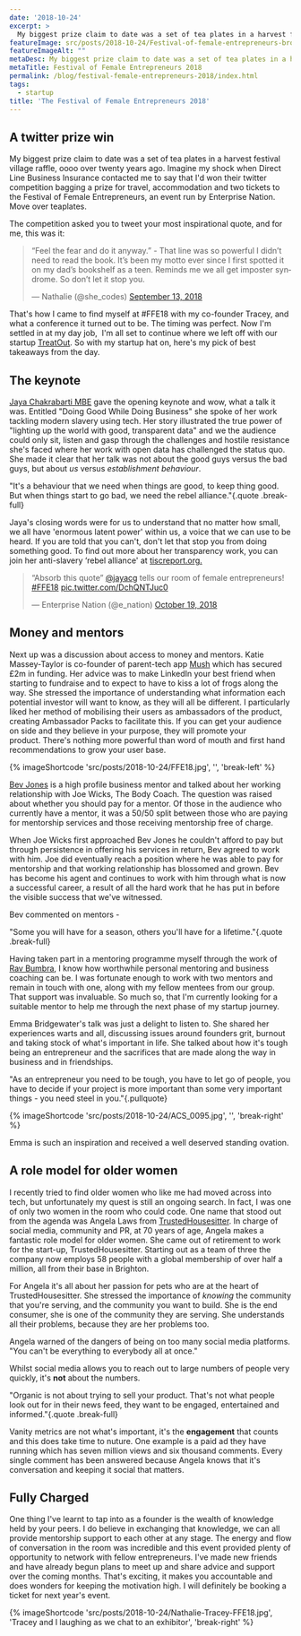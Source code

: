 ```yaml
---
date: '2018-10-24'
excerpt: >
  My biggest prize claim to date was a set of tea plates in a harvest festival village raffle. But that was about to change.
featureImage: src/posts/2018-10-24/Festival-of-female-entrepreneurs-brochure-cover-2018.jpg
featureImageAlt: ""
metaDesc: My biggest prize claim to date was a set of tea plates in a harvest festival village raffle. But that was about to change.
metaTitle: Festival of Female Entrepreneurs 2018
permalink: /blog/festival-female-entrepreneurs-2018/index.html
tags:
  - startup
title: 'The Festival of Female Entrepreneurs 2018'
---
```


## A twitter prize win

My biggest prize claim to date was a set of tea plates in a harvest festival village raffle, oooo over twenty years ago. Imagine my shock when Direct Line Business Insurance contacted me to say that I'd won their twitter competition bagging a prize for travel, accommodation and two tickets to the Festival of Female Entrepreneurs, an event run by Enterprise Nation. Move over teaplates.

The competition asked you to tweet your most inspirational quote, and for me, this was it:

<div class="break-right">
  <blockquote class="twitter-tweet"><p lang="en" dir="ltr">“Feel the fear and do it anyway.” - That line was so powerful I didn’t need to read the book. It’s been my motto ever since I first spotted it on my dad’s bookshelf as a teen. Reminds me we all get imposter syndrome. So don’t let it stop you.</p>&mdash; Nathalie (@she_codes) <a href="https://twitter.com/she_codes/status/1040334204607897600?ref_src=twsrc%5Etfw">September 13, 2018</a></blockquote> <script async src="https://platform.twitter.com/widgets.js" charset="utf-8"></script>
</div>

That's how I came to find myself at #FFE18 with my co-founder Tracey, and what a conference it turned out to be. The timing was perfect. Now I'm settled in at my day job,  I'm all set to continue where we left off with our startup [TreatOut][1]. So with my startup hat on, here's my pick of best takeaways from the day.

## The keynote

[Jaya Chakrabarti MBE][2] gave the opening keynote and wow, what a talk it was. Entitled "Doing Good While Doing Business" she spoke of her work tackling modern slavery using tech. Her story illustrated the true power of "lighting up the world with good, transparent data" and we the audience could only sit, listen and gasp through the challenges and hostile resistance she's faced where her work with open data has challenged the status quo. She made it clear that her talk was not about the good guys versus the bad guys, but about _us_ versus _establishment behaviour_.

"It's a behaviour that we need when things are good, to keep thing good. But when things start to go bad, we need the rebel alliance."{.quote .break-full}

Jaya's closing words were for us to understand that no matter how small, we all have 'enormous latent power' within us, a voice that we can use to be heard. If you are told that you can't, don't let that stop you from doing something good. To find out more about her transparency work, you can join her anti-slavery &#8216;rebel alliance' at [tiscreport.org.][3]

<div class="break-right">
  <blockquote class="twitter-tweet"><p lang="en" dir="ltr">“Absorb this quote” <a href="https://twitter.com/jayacg?ref_src=twsrc%5Etfw">@jayacg</a> tells our room of female entrepreneurs! <a href="https://twitter.com/hashtag/FFE18?src=hash&amp;ref_src=twsrc%5Etfw">#FFE18</a> <a href="https://t.co/DchQNTJuc0">pic.twitter.com/DchQNTJuc0</a></p>&mdash; Enterprise Nation (@e_nation) <a href="https://twitter.com/e_nation/status/1053218479329959937?ref_src=twsrc%5Etfw">October 19, 2018</a></blockquote> <script async src="https://platform.twitter.com/widgets.js" charset="utf-8"></script>
</div>

## Money and mentors

Next up was a discussion about access to money and mentors. Katie Massey-Taylor is co-founder of parent-tech app [Mush][4] which has secured £2m in funding. Her advice was to make LinkedIn your best friend when starting to fundraise and to expect to have to kiss a lot of frogs along the way. She stressed the importance of understanding what information each potential investor will want to know, as they will all be different. I particularly liked her method of mobilising their users as ambassadors of the product, creating Ambassador Packs to facilitate this. If you can get your audience on side and they believe in your purpose, they will promote your product. There's nothing more powerful than word of mouth and first hand recommendations to grow your user base.

{% imageShortcode 'src/posts/2018-10-24/FFE18.jpg', '', 'break-left' %}

[Bev Jones][5] is a high profile business mentor and talked about her working relationship with Joe Wicks, The Body Coach. The question was raised about whether you should pay for a mentor. Of those in the audience who currently have a mentor, it was a 50/50 split between those who are paying for mentorship services and those receiving mentorship free of charge.

When Joe Wicks first approached Bev Jones he couldn't afford to pay but through persistence in offering his services in return, Bev agreed to work with him. Joe did eventually reach a position where he was able to pay for mentorship and that working relationship has blossomed and grown. Bev has become his agent and continues to work with him through what is now a successful career, a result of all the hard work that he has put in before the visible success that we've witnessed.

Bev commented on mentors -

"Some you will have for a season, others you'll have for a lifetime."{.quote .break-full}

Having taken part in a mentoring programme myself through the work of [Rav Bumbra][6], I know how worthwhile personal mentoring and business coaching can be. I was fortunate enough to work with two mentors and remain in touch with one, along with my fellow mentees from our group. That support was invaluable. So much so, that I'm currently looking for a suitable mentor to help me through the next phase of my startup journey.

Emma Bridgewater's talk was just a delight to listen to. She shared her experiences warts and all, discussing issues around founders grit, burnout and taking stock of what's important in life. She talked about how it's tough being an entrepreneur and the sacrifices that are made along the way in business and in friendships.

"As an entrepreneur you need to be tough, you have to let go of people, you have to decide if your project is more important than some very important things - you need steel in you."{.pullquote}

{% imageShortcode 'src/posts/2018-10-24/ACS_0095.jpg', '', 'break-right' %}

Emma is such an inspiration and received a well deserved standing ovation.

## A role model for older women

I recently tried to find older women who like me had moved across into tech, but unfortunately my quest is still an ongoing search. In fact, I was one of only two women in the room who could code. One name that stood out from the agenda was Angela Laws from [TrustedHousesitter][7]. In charge of social media, community and PR, at 70 years of age, Angela makes a fantastic role model for older women. She came out of retirement to work for the start-up, TrustedHousesitter. Starting out as a team of three the company now employs 58 people with a global membership of over half a million, all from their base in Brighton.

For Angela it's all about her passion for pets who are at the heart of TrustedHousesitter. She stressed the importance of _knowing_ the community that you're serving, and the community you want to build. She is the end consumer, she is one of the community they are serving. She understands all their problems, because they are her problems too.

Angela warned of the dangers of being on too many social media platforms. "You can't be everything to everybody all at once."

Whilst social media allows you to reach out to large numbers of people very quickly, it's **not** about the numbers.


"Organic is not about trying to sell your product. That's not what people look out for in their news feed, they want to be engaged, entertained and informed."{.quote .break-full}

Vanity metrics are not what's important, it's the **engagement** that counts and this does take time to nuture. One example is a paid ad they have running which has seven million views and six thousand comments. Every single comment has been answered because Angela knows that it's conversation and keeping it social that matters.

## Fully Charged

One thing I've learnt to tap into as a founder is the wealth of knowledge held by your peers. I do believe in exchanging that knowledge, we can all provide mentorship support to each other at any stage. The energy and flow of conversation in the room was incredible and this event provided plenty of opportunity to network with fellow entrepreneurs. I've made new friends and have already begun plans to meet up and share advice and support over the coming months. That's exciting, it makes you accountable and does wonders for keeping the motivation high. I will definitely be booking a ticket for next year's event.

{% imageShortcode 'src/posts/2018-10-24/Nathalie-Tracey-FFE18.jpg', 'Tracey and I laughing as we chat to an exhibitor', 'break-right' %}

 [1]: https://treatout.com/
 [2]: https://www.nameless.co.uk/studio/jaya-chakrabarti/
 [3]: https://tiscreport.org/
 [4]: https://letsmush.com/
 [5]: http://bevjames.com
 [6]: https://www.linkedin.com/in/ravbumbra
 [7]: https://www.trustedhousesitters.com/blog/news/the-trustedhousesitters-story-angela/
